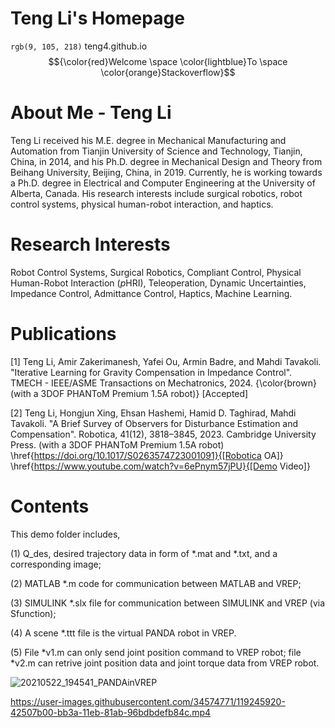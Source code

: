 <!-- # teng4.github.io -->
<!-- Teng Li's Personal Website on GitHub -->
<!-- This content will not appear in the rendered Markdown -->
# Teng Li's Homepage
`rgb(9, 105, 218)` teng4.github.io
$${\color{red}Welcome \space \color{lightblue}To \space \color{orange}Stackoverflow}$$


# About Me - Teng Li
Teng Li received his M.E. degree in Mechanical Manufacturing and Automation from Tianjin University of Science and Technology, Tianjin, China, in 2014, and his Ph.D. degree in Mechanical Design and Theory from Beihang University, Beijing, China, in 2019. Currently, he is working towards a Ph.D. degree in Electrical and Computer Engineering at the University of Alberta, Canada. His research interests include surgical robotics, robot control systems, physical human-robot interaction, and haptics.

# Research Interests
Robot Control Systems, Surgical Robotics, Compliant Control, Physical Human-Robot Interaction ($p$HRI), Teleoperation, Dynamic Uncertainties, Impedance Control, Admittance Control, Haptics, Machine Learning.

# Publications
[1] Teng Li, Amir Zakerimanesh, Yafei Ou, Armin Badre, and Mahdi Tavakoli. "Iterative Learning for Gravity Compensation in Impedance Control". TMECH - IEEE/ASME Transactions on Mechatronics, 2024. {\color{brown}(with a 3DOF PHANToM Premium 1.5A robot)} [Accepted]

[2] Teng Li, Hongjun Xing, Ehsan Hashemi, Hamid D. Taghirad, Mahdi Tavakoli. "A Brief Survey of Observers for Disturbance Estimation and Compensation". Robotica, 41(12), 3818–3845, 2023. Cambridge University Press. (with a 3DOF PHANToM Premium 1.5A robot) \href{https://doi.org/10.1017/S0263574723001091}{[Robotica OA]} \href{https://www.youtube.com/watch?v=6ePnym57jPU}{[Demo Video]}

# Contents
This demo folder includes, 

(1) Q_des, desired trajectory data in form of *.mat and *.txt, and a corresponding image;

(2) MATLAB *.m code for communication between MATLAB and VREP;

(3) SIMULINK *.slx file for communication between SIMULINK and VREP (via Sfunction);

(4) A scene *.ttt file is the virtual PANDA robot in VREP.

(5) File *v1.m can only send joint position command to VREP robot; file *v2.m can retrive joint position data and joint torque data from VREP robot.

![20210522_194541_PANDAinVREP](https://user-images.githubusercontent.com/34574771/119245433-98bbba80-bb36-11eb-8214-1a27b54c3b6c.png)


https://user-images.githubusercontent.com/34574771/119245920-42507b00-bb3a-11eb-81ab-96bdbdefb84c.mp4


